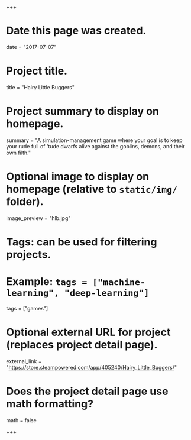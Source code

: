 +++
# Date this page was created.
date = "2017-07-07"

# Project title.
title = "Hairy Little Buggers"

# Project summary to display on homepage.
summary = "A simulation-management game where your goal is to keep your rude full of 'tude dwarfs alive against the goblins, demons, and their own filth."

# Optional image to display on homepage (relative to `static/img/` folder).
image_preview = "hlb.jpg"

# Tags: can be used for filtering projects.
# Example: `tags = ["machine-learning", "deep-learning"]`
tags = ["games"]

# Optional external URL for project (replaces project detail page).
external_link = "https://store.steampowered.com/app/405240/Hairy_Little_Buggers/"

# Does the project detail page use math formatting?
math = false

+++

